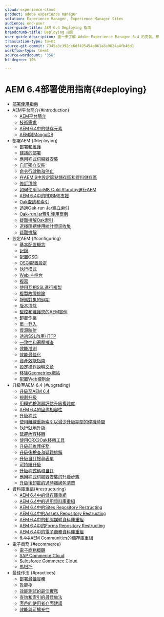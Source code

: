 ```yaml
---
cloud: experience-cloud
product: adobe experience manager
solution: Experience Manager, Experience Manager Sites
audience: end-user
user-guide-title: AEM 6.4 Deploying 指南
breadcrumb-title: Deploying 指南
user-guide-description: 進一步了解 Adobe Experience Manager 6.4 的安裝、部署和架構，包括我們的 Adobe Managed Services 雲端部署。
translation-type: tm+mt
source-git-commit: 7345a3c392dc6df495454a061a8a0624a4fb46d1
workflow-type: tm+mt
source-wordcount: '356'
ht-degree: 10%

---
```



# AEM 6.4部署使用指南{#deploying}

+ [部署使用指南](home.md)
+ AEM平台簡介{#introduction}
   + [AEM平台簡介](platform.md)
   + [技術需求](technical-requirements.md)
   + [AEM 6.4中的儲存元素](storage-elements-in-aem-6.md)
   + [AEM與MongoDB](aem-with-mongodb.md)
+ 部署AEM {#deploying}
   + [部署和維護](deploy.md)
   + [建議的部署](recommended-deploys.md)
   + [應用程式伺服器安裝](application-server-install.md)
   + [自訂獨立安裝](custom-standalone-install.md)
   + [命令行啟動和停止](command-line-start-and-stop.md)
   + [在AEM 6中設定節點儲存區和資料儲存區](data-store-config.md)
   + [修訂清除](revision-cleanup.md)
   + [如何使用TarMK Cold Standby運行AEM](tarmk-cold-standby.md)
   + [AEM 6.4中的RDBMS支援](rdbms-support-in-aem.md)
   + [Oak查詢和索引](queries-and-indexing.md)
   + [透過Oak-run Jar建立索引](indexing-via-the-oak-run-jar.md)
   + [Oak-run.jar索引使用案例](oak-run-indexing-usecases.md)
   + [疑難排解Oak索引](troubleshooting-oak-indexes.md)
   + [選擇匯總使用統計資訊收集](opt-in-aggregated-usage-statistics.md)
   + [疑難排解](troubleshooting.md)
+ 設定AEM {#configuring}
   + [基本配置概念](configuring.md)
   + [記錄](configure-logging.md)
   + [配置OSGi](configuring-osgi.md)
   + [OSGi配置設定](osgi-configuration-settings.md)
   + [執行模式](configure-runmodes.md)
   + [Web 主控台](web-console.md)
   + [複寫](replication.md)
   + [使用互相SSL進行複製](mssl-replication.md)
   + [複製故障排除](troubleshoot-rep.md)
   + [靜態對象的過期](expiration-static-objects.md)
   + [版本清除](version-purging.md)
   + [監控和維護您的AEM實例](monitoring-and-maintaining.md)
   + [卸載作業](offloading.md)
   + [單一登入](single-sign-on.md)
   + [資源映射](resource-mapping.md)
   + [透過SSL啟用HTTP](https://experienceleague.adobe.com/docs/experience-manager-64/deploying/configuring/ssl-by-default.html)
   + [一致性和遍歷檢查](consistency-check.md)
   + [效能准則](performance-guidelines.md)
   + [效能最佳化](configuring-performance.md)
   + [資產效能指南](assets-performance-sizing.md)
   + [設定操作說明文章](ht-deploy.md)
   + [移除Geometrixx網站](removing-the-geometrixx-sites.md)
   + [配置Web控制台](configuring-web-console.md)
+ 升級至AEM 6.4 {#upgrading}
   + [升級至AEM 6.4](upgrade.md)
   + [規劃升級](upgrade-planning.md)
   + [用模式檢測器評估升級複雜度](pattern-detector.md)
   + [AEM 6.4的回溯相容性](backward-compatibility.md)
   + [升級程式](upgrade-procedure.md)
   + [使用離線重新索引以減少升級期間的停機時間](upgrade-offline-reindexing.md)
   + [執行就地升級](in-place-upgrade.md)
   + [延遲內容移轉](lazy-content-migration.md)
   + [使用CRX2Oak移轉工具](using-crx2oak.md)
   + [升級前維護任務](pre-upgrade-maintenance-tasks.md)
   + [升級後檢查和疑難排解](post-upgrade-checks-and-troubleshooting.md)
   + [升級自訂搜尋表單](upgrading-custom-search-forms.md)
   + [可持續升級](sustainable-upgrades.md)
   + [升級程式碼和自訂](upgrading-code-and-customizations.md)
   + [應用程式伺服器安裝的升級步驟](app-server-upgrade.md)
   + [升級後卸載的過時捆綁包清單](obsolete-bundles.md)
+ 資料庫重組{#restructuring}
   + [AEM 6.4中的儲存庫重組](repository-restructuring.md)
   + [AEM 6.4中的通用資料庫重組](all-repository-restructuring-in-aem-6-4.md)
   + [AEM 6.4中的Sites Repository Restructing](sites-repository-restructuring-in-aem-6-4.md)
   + [AEM 6.4中的Assets Repository Restructing](assets-repository-restructuring-in-aem-6-4.md)
   + [AEM 6.4中的動態媒體資料庫重組](dynamicmedia-repository-restructuring-in-aem-6-4.md)
   + [AEM 6.4中的Forms Repository Restructing](forms-repository-restructuring-in-aem-6-4.md)
   + [AEM 6.4中的電子商務資料庫重組](ecommerce-repository-restructuring-in-aem-6-4.md)
   + [6.4中AEM Communities的儲存庫重組](communities-repository-restructuring-in-aem-6-4.md)
+ 電子商務 {#ecommerce}
   + [電子商務概觀](ecommerce.md)
   + [SAP Commerce Cloud](sap-commerce-cloud.md)
   + [Salesforce Commerce Cloud](https://github.com/adobe/commerce-salesforce)
   + [馬根托](https://www.adobe.io/apis/experiencecloud/commerce-integration-framework/integrations.html#!AdobeDocs/commerce-cif-documentation/master/integrations/02-AEM-Magento.md)
+ 最佳作法 {#practices}
   + [部署最佳實務](best-practices.md)
   + [效能樹](performance-tree.md)
   + [效能測試的最佳實務](best-practices-for-performance-testing.md)
   + [查詢和索引的最佳做法](best-practices-for-queries-and-indexing.md)
   + [客戶的使用者介面建議](ui-recommendations.md)
   + [效能與可擴充性](performance.md)


<!--

To be removed:
[Quickstart for AEM Screens](setting-up-a-basic-project-screens.md)
[Device Control Center](device-control-center.md)
[repository-restructuring-in-aem64](repository-restructuring-in-aem64.md)
[Web Console] (configuring-web-console.md)
[Configuring and Deploying AEM Screens](configuring-screens-introduction.md)
[Kickstart Guide](kickstart-for-aem-screens.md)
/help/sites/deploying/using/performance-lp.md
/help/sites-deploying/do-not-delete-performance-guidelines-pdf.md
/help/sites-deploying/removing-the-geometrixx-sites.md
/help/sites-deploying/consistency-check.md

Redirects:
[(Enabling HTTP Over SSL)](config-ssl.md) redirect to /content/help/en/experience-manager/6-4/sites-administering/ssl-by-default
-->
